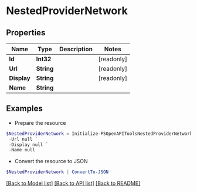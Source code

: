# NestedProviderNetwork
## Properties

Name | Type | Description | Notes
------------ | ------------- | ------------- | -------------
**Id** | **Int32** |  | [readonly] 
**Url** | **String** |  | [readonly] 
**Display** | **String** |  | [readonly] 
**Name** | **String** |  | 

## Examples

- Prepare the resource
```powershell
$NestedProviderNetwork = Initialize-PSOpenAPIToolsNestedProviderNetwork  -Id null `
 -Url null `
 -Display null `
 -Name null
```

- Convert the resource to JSON
```powershell
$NestedProviderNetwork | ConvertTo-JSON
```

[[Back to Model list]](../README.md#documentation-for-models) [[Back to API list]](../README.md#documentation-for-api-endpoints) [[Back to README]](../README.md)

